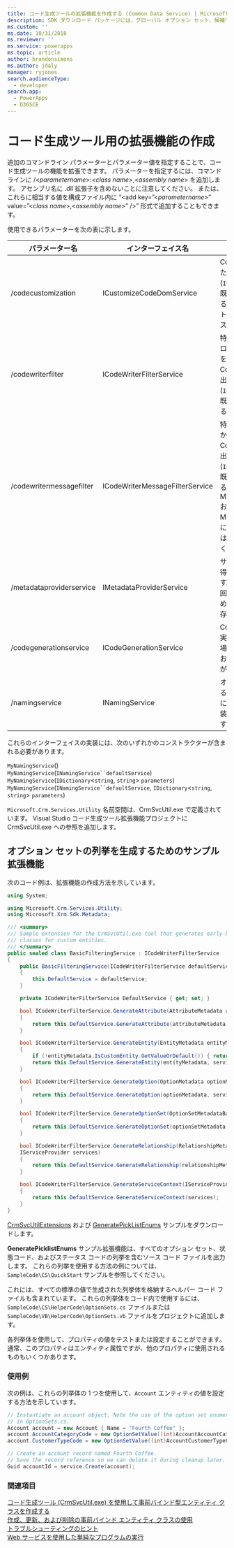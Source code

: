```yaml
---
title: コード生成ツールの拡張機能を作成する (Common Data Service) | Microsoft Docs
description: SDK ダウンロード パッケージには、グローバル オプション セット、候補リスト、状態、ステータスの値などすべてのオプション セット値の列挙体を生成するために使用できる、CrmSvcUtil コード生成ツールへの拡張が含まれています。
ms.custom: ''
ms.date: 10/31/2018
ms.reviewer: ''
ms.service: powerapps
ms.topic: article
author: brandonsimons
ms.author: jdaly
manager: ryjones
search.audienceType:
  - developer
search.app:
  - PowerApps
  - D365CE
---
```

# <a name="create-extensions-for-the-code-generation-tool"></a>コード生成ツール用の拡張機能の作成

追加のコマンドライン パラメーターとパラメーター値を指定することで、コード生成ツールの機能を拡張できます。 パラメーターを指定するには、コマンド ラインに /\<*parametername*>:\<*class name*>,\<*assembly name*> を追加します。 アセンブリ名に .dll 拡張子を含めないことに注意してください。 または、これらに相当する値を構成ファイル内に “<add key=”\<*parametername*>” value=”\<*class name*>,\<*assembly name*>” />” 形式で追加することもできます。  

使用できるパラメーターを次の表に示します。  

|パラメーター名|インターフェイス名|内容|  
|--------------------|--------------------|-----------------|  
|/codecustomization|ICustomizeCodeDomService|CodeDOM の生成が完成した後で呼び出されます (`ICodeGenerationService` の既定のインスタンスを使用すると仮定します)。 候補リスト内の定数など、追加のクラスを生成するには便利です。|  
|/codewriterfilter|ICodeWriterFilterService|特定のオブジェクトまたはプロパティを生成するかどうかを判断するために CodeDOM の生成中に呼び出されます (`ICodeGenerationService` の既定のインスタンスを使用すると仮定します)。|  
|/codewritermessagefilter|ICodeWriterMessageFilterService|特定のメッセージを生成するかどうかを判断するために CodeDOM の生成中に呼び出されます (`ICodeGenerationService` の既定のインスタンスを使用すると仮定します)。 Microsoft.Crm.Sdk.Proxy.dll および Microsoft.Xrm.Sdk.dll で既に生成済みであるため、これは要求/応答で使用しないでください。|  
|/metadataproviderservice|IMetadataProviderService|サーバーからメタデータを取得するために呼び出されます。 生成プロセス中に複数回呼び出されることがあるため、データはキャッシュに保存する必要があります。|  
|/codegenerationservice|ICodeGenerationService|CodeDOM 生成の中心的な実装部分。 これを変更した場合、他の拡張機能が説明どおりに動作しなくなる可能性があります。|  
|/namingservice|INamingService|オブジェクトの名前を確認するために CodeDOM 生成中に呼び出されます (既定の実装を使用すると仮定します)。|

これらのインターフェイスの実装には、次のいずれかのコンストラクターが含まれる必要があります。

`MyNamingService`()<br />
`MyNamingService`(`INamingService``defaultService`)<br />
`MyNamingService`(`IDictionary`<`string`, `string`> `parameters`)<br />
`MyNamingService`(`INamingService``defaultService`, `IDictionary`<`string`, `string`> `parameters`)

`Microsoft.Crm.Services.Utility` 名前空間は、CrmSvcUtil.exe で定義されています。 Visual Studio コード生成ツール拡張機能プロジェクトに CrmSvcUtil.exe への参照を追加します。

<a name="Generate_Enums"></a>

## <a name="sample-extension-to-generate-enumerations-for-option-sets"></a>オプション セットの列挙を生成するためのサンプル拡張機能

次のコード例は、拡張機能の作成方法を示しています。  

```csharp
using System;

using Microsoft.Crm.Services.Utility;
using Microsoft.Xrm.Sdk.Metadata;

/// <summary>
/// Sample extension for the CrmSvcUtil.exe tool that generates early-bound
/// classes for custom entities.
/// </summary>
public sealed class BasicFilteringService : ICodeWriterFilterService
{
    public BasicFilteringService(ICodeWriterFilterService defaultService)
    {
        this.DefaultService = defaultService;
    }

    private ICodeWriterFilterService DefaultService { get; set; }

    bool ICodeWriterFilterService.GenerateAttribute(AttributeMetadata attributeMetadata, IServiceProvider services)
    {
        return this.DefaultService.GenerateAttribute(attributeMetadata, services);
    }

    bool ICodeWriterFilterService.GenerateEntity(EntityMetadata entityMetadata, IServiceProvider services)
    {
        if (!entityMetadata.IsCustomEntity.GetValueOrDefault()) { return false; }
        return this.DefaultService.GenerateEntity(entityMetadata, services);
    }

    bool ICodeWriterFilterService.GenerateOption(OptionMetadata optionMetadata, IServiceProvider services)
    {
        return this.DefaultService.GenerateOption(optionMetadata, services);
    }

    bool ICodeWriterFilterService.GenerateOptionSet(OptionSetMetadataBase optionSetMetadata, IServiceProvider services)
    {
        return this.DefaultService.GenerateOptionSet(optionSetMetadata, services);
    }

    bool ICodeWriterFilterService.GenerateRelationship(RelationshipMetadataBase relationshipMetadata, EntityMetadata otherEntityMetadata,
    IServiceProvider services)
    {
        return this.DefaultService.GenerateRelationship(relationshipMetadata, otherEntityMetadata, services);
    }

    bool ICodeWriterFilterService.GenerateServiceContext(IServiceProvider services)
    {
        return this.DefaultService.GenerateServiceContext(services);
    }
}

```

[CrmSvcUtilExtensions](https://code.msdn.microsoft.com/Create-extensions-for-the-b8b24d1d) および [GeneratePickListEnums](https://code.msdn.microsoft.com/Create-extensions-for-the-3dd56a27) サンプルをダウンロードします。 

**GeneratePicklistEnums** サンプル拡張機能は、すべてのオプション セット、状態コード、およびステータス コードの列挙を含むソース コード ファイルを出力します。 これらの列挙を使用する方法の例については、`SampleCode\CS\QuickStart` サンプルを参照してください。  

これには、すべての標準の値で生成された列挙体を格納するヘルパー コード ファイルも含まれています。 これらの列挙体をコード内で使用するには、`SampleCode\CS\HelperCode\OptionSets.cs` ファイルまたは `SampleCode\VB\HelperCode\OptionSets.vb` ファイルをプロジェクトに追加します。

各列挙体を使用して、プロパティの値をテストまたは設定することができます。 通常、このプロパティはエンティティ属性ですが、他のプロパティに使用されるものもいくつかあります。

### <a name="usage-example"></a>使用例

次の例は、これらの列挙体の 1 つを使用して、`Account` エンティティの値を設定する方法を示しています。

```csharp
// Instantiate an account object. Note the use of the option set enumerations defined
// in OptionSets.cs.
Account account = new Account { Name = "Fourth Coffee" };
account.AccountCategoryCode = new OptionSetValue((int)AccountAccountCategoryCode.PreferredCustomer);
account.CustomerTypeCode = new OptionSetValue((int)AccountCustomerTypeCode.Investor);

// Create an account record named Fourth Coffee.
// Save the record reference so we can delete it during cleanup later.
Guid accountId = service.Create(account);
```

### <a name="see-also"></a>関連項目

 [コード生成ツール (CrmSvcUtil.exe) を使用して事前バインド型エンティティ クラスを作成する](/dynamics365/customer-engagement/developer/create-early-bound-entity-classes-code-generation-tool)<br />
 [作成、更新、および削除の事前バインド エンティティ クラスの使用](/dynamics365/customer-engagement/developer/use-entity-class-create-update-delete)<br />
 [トラブルシューティングのヒント](/dynamics365/customer-engagement/developer/troubleshooting-tips)<br />
 [Web サービスを使用した単純なプログラムの実行](/dynamics365/customer-engagement/developer/simple-program-web-services)
